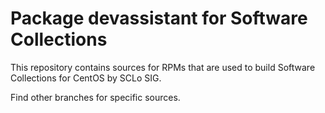 # Package devassistant for Software Collections

This repository contains sources for RPMs that are used
to build Software Collections for CentOS by SCLo SIG.

Find other branches for specific sources.
